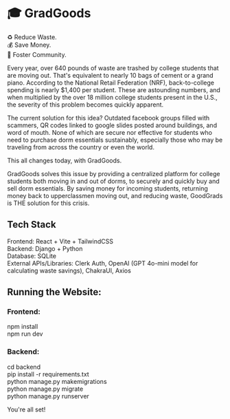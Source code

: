 # 🎓 GradGoods 

♻️  Reduce Waste. <br/>
💰 Save Money. <br/>
👥 Foster Community. <br/>

Every year, over 640 pounds of waste are trashed by college students that are moving out. That's equivalent to nearly 10 bags of cement or a grand piano. According to the National Retail Federation (NRF), back-to-college spending is nearly $1,400 per student. These are astounding numbers, and when multiplied by the over 18 million college students present in the U.S., the severity of this problem becomes quickly apparent. 

The current solution for this idea? Outdated facebook groups filled with scammers, QR codes linked to google slides posted around buildings, and word of mouth. None of which are secure nor effective for students who need to purchase dorm essentials sustainably, especially those who may be traveling from across the country or even the world.

This all changes today, with GradGoods.

GradGoods solves this issue by providing a centralized platform for college students both moving in and out of dorms, to securely and quickly buy and sell dorm essentials. By saving money for incoming students, returning money back to upperclassmen moving out, and reducing waste, GoodGrads is THE solution for this crisis.


## Tech Stack
Frontend: React + Vite + TailwindCSS <br/>
Backend: Django + Python <br/>
Database: SQLite <br/>
External APIs/Libraries: Clerk Auth, OpenAI (GPT 4o-mini model for calculating waste savings), ChakraUI, Axios <br/>

## Running the Website:
### Frontend:
npm install <br/>
npm run dev  <br/>

### Backend:
cd backend  <br/>
pip install -r requirements.txt  <br/>
python manage.py makemigrations  <br/>
python manage.py migrate  <br/>
python manage.py runserver  <br/>

You're all set!



